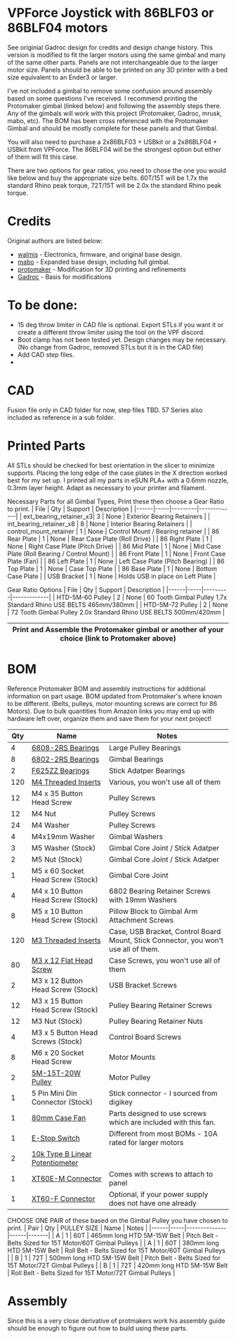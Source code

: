 # VPForce Joystick with 86BLF03 or 86BLF04 motors
See originial Gadroc design for credits and design change history. This version is modified to fit the larger motors using the same gimbal and many of the same other parts. Panels are not interchangeable due to the larger motor size. Panels should be able to be printed on any 3D printer with a bed size equivalent to an Ender3 or larger. 

I've not included a gimbal to remove some confusion around assembly based on some questions I've received. I recommend printing the Protomaker gimbal (linked below) and following the assembly steps there. Any of the gimbals will work with this project (Protomaker, Gadroc, mrusk, mabo, etc). The BOM has been cross referenced with the Protomaker Gimbal and should be mostly complete for these panels and that Gimbal. 

You will also need to purchase a 2x86BLF03 + USBkit or a 2x86BLF04 + USBkit from VPForce. The 86BLF04 will be the strongest option but either of them will fit this case. 

There are two options for gear ratios, you need to chose the one you would like below and buy the appropriate size belts. 60T/15T will be 1.7x the standard Rhino peak torque, 72T/15T will be 2.0x the standard Rhino peak torque. 


# Credits
Original authors are listed below:

* [walmis](https://github.com/walmis/FFB-Joystick-Base) - Electronics, firmware, and original base design.
* [mabo](https://github.com/mabo1972/bldc-ffb-joystick-base) - Expanded base design, including full gimbal.
* [protomaker](https://github.com/protomaker964/Rhino-FFB-Clone-3D_Printed) - Modification for 3D printing and refinements
* [Gadroc](https://github.com/Gadroc/vpforce-ffb-joystick) - Basis for modifications

# To be done:
* 15 deg throw limiter in CAD file is optional. Export STLs if you want it or create a different throw limiter using the tool on the VPF discord.
* Boot clamp has not been tested yet. Design changes may be necessary. (No change from Gadroc, removed STLs but it is in the CAD file)
* Add CAD step files.
* 

# CAD
Fusion file only in CAD folder for now, step files TBD. 57 Series also included as reference in a sub folder. 

# Printed Parts
All STLs should be checked for best orientation in the slicer to minimize supports. Placing the long edge of the case plates in the X direction worked best for my set up.  I printed all my parts in eSUN PLA+ with a 0.6mm nozzle, 0.3mm layer height. Adapt as necessary to your printer and filament.

Necessary Parts for all Gimbal Types, Print these then choose a Gear Ratio to print. 
| File | Qty | Support | Description |
|------|-----|---------|-------------|
| ext_bearing_retainer_x3| 3 | None | Exterior Bearing Retainers |
| int_bearing_retainer_x8 | 8 | None | Interior Bearing Retainers |
| control_mount_retainer | 1 | None | Control Mount / Bearing retainer |
| 86 Rear Plate | 1 | None | Rear Case Plate (Roll Drive) |
| 86 Right Plate | 1 | None | Right Case Plate (Pitch Drive) |
| 86 Mid Plate | 1 | None | Mid Case Plate (Roll Bearing / Control Mount) |
| 86 Front Plate | 1 | None | Front Case Plate (Fan) |
| 86 Left Plate | 1 | None | Left Case Plate (Pitch Bearing) |
| 86 Top Plate | 1 | None | Case Top Plate |
| 86 Base Plate | 1 | None | Bottom Case Plate |
| USB Bracket | 1 | None | Holds USB in place on Left Plate |

Gear Ratio Options
| File | Qty | Support | Description |
|------|-----|---------|-------------|
| HTD-5M-60 Pulley | 2 | None | 60 Tooth Gimbal Pulley 1.7x Standard Rhino USE BELTS 465mm/380mm |
| HTD-5M-72 Pulley | 2 | None | 72 Tooth Gimbal Pulley 2.0x Standard Rhino USE BELTS 500mm/420mm |

| Print and Assemble the Protomaker gimbal or another of your choice (link to Protomaker above) |
|-----------------------------------------------------------------------------------------------|


<!--Gadroc's Gimbal
| File | Qty | Support | Description |
|------|-----|---------|-------------|
| gimbal_arm_x2 | 2 | Build Plate Only | Gimbal Arms |
| gimbal_pillow_x4 | 4 | Build Plate Only | Gimbal Pillow Blocks |
| gimbal_core | 1 | Build Plate Only | Gimbal Core Joint |
| gimbal_stick | 1 | Build Plate Only | Gimbal Stick Connector |

TAG Gimbal - Experimental, bearing journals attach with M5 screws to minimize supports.
| File | Qty | Support | Description |
|------|-----|---------|-------------|
| OptiArmFramex2 | 2 | Build Plate Only | Gimbal Arms |
| GIMBAL_ARM_BEARING_PILLOWx4 | 4 | Build Plate Only | Gimbal Pillow Blocks |
| OptiCore Main | 1 | None | Gimbal Core Joint |
| Core Journal x2 | 2 | None | Gimbal Core Joint Bearing Journals |
| 2020GIMBAL_STICK_CONNECTOR_TAG | 1 | Build Plate Only/None | Gimbal Stick Connector for 2020 Extensions |
| Main Connector Journal x2 | 2 | None | Stick Connector Journals |
| 2020Extension_TM_WARTHOG | 1 | Build Plate Only/None | TM Warthog Threads for 2020 Extension |

Mabo Gimbal - This is the orignal gimbal I based the TAG gimbal off of, if you want to print a traditional gimbal that is a bit beefed up but less optimized choose this one. This has both the 2020 extension option and the one piece threaded TM grip attachment for the main stick as an option. Use above reference quantities to determine how much of each STL to print. 
-->
# BOM
Reference Protomaker BOM and assembly instructions for additional information on part usage. BOM updated from Protomaker's where known to be different. (Belts, pulleys, motor mounting screws are correct for 86 Motors). Due to bulk quantities from Amazon links you may end up with hardware left over, organize them and save them for your next project!


| Qty | Name | Notes |
|-----|------|-------|
|   4 | [6808-2RS Bearings](https://www.amazon.com/dp/B0CGM2PG3Z) | Large Pulley Bearings |
|   8 | [6802-2RS Bearings](https://www.amazon.com/dp/B0CGM2CHB8) | Gimbal Bearings |
|   2 | [F625ZZ Bearings](https://www.amazon.com/dp/B07Z3DXF14) | Stick Adatper Bearings |
| 120 | [M4 Threaded Inserts](https://a.co/d/13tdMM1) | Various, you won't use all of them |
|  12 | M4 x 35 Button Head Screw | Pulley Screws |
|  12 | M4 Nut | Pulley Screws |
|  24 | M4 Washer | Pulley Screws |
|   4 | M4x19mm Washer | Gimbal Washers |
|   3 | M5 Washer (Stock) | Gimbal Core Joint / Stick Adatper |
|   2 | M5 Nut (Stock) | Gimbal Core Joint / Stick Adatper |
|   1 | M5 x 60 Socket Head Screw (Stock) | Gimbal Core Joint |
|   4 | M4 x 10 Button Head Screw (Stock) | 6802 Bearing Retainer Screws with 19mm Washers |
|   8 | M5 x 10 Button Head Screw (Stock) | Pillow Block to Gimbal Arm Attachment Screws |
| 120 | [M3 Threaded Inserts](https://a.co/d/bVtzw0D) | Case, USB Bracket, Control Board Mount, Stick Connector, you won't use all of them. |
|  80 | [M3 x 12 Flat Head Screw](https://a.co/d/5OQshW6) | Case Screws, you won't use all of them |
|   2 | M3 x 12 Button Head Screw (Stock) | USB Bracket Screws |
|  12 | M3 x 15 Button Head Screw (Stock) | Pulley Bearing Retainer Screws |
|  12 | M3 Nut (Stock) | Pulley Bearing Retainer Nuts |
|   4 | M3 x 5 Button Head Screws (Stock) | Control Board Screws |
|   8 | M6 x 20 Socket Head Screw | Motor Mounts |
|   2 | [5M-15T-20W Pulley](https://a.co/d/b9yMcuO) | Motor Pulley |
|   1 | 5 Pin Mini Din Connector (Stock)| Stick connector - I sourced from digikey |
|   1 | [80mm Case Fan](https://a.co/d/6VjeeIf) | Parts designed to use screws which are included with this fan. |
|   1 | [E-Stop Switch](https://a.co/d/37DwknT) | Different from most BOMs - 10A rated for larger motors |
|   2 | [10k Type B Linear Potentiometer](https://a.co/d/jhRPIQb) |
|   1 | [XT60E-M Connector](https://a.co/d/5N06VCB) | Comes with screws to attach to panel |
|   1 | [XT60-F Connector](https://a.co/d/5WA5z3b) | Optional, if your power supply does not have one already |

CHOOSE ONE PAIR of these based on the Gimbal Pulley you have chosen to print. 
| Pair | Qty | PULLEY SIZE  | Name | Notes |
|------|-----|--------------|------|-------|
|   A  |   1 | 60T | 465mm long HTD 5M-15W Belt | Pitch Belt - Belts Sized for 15T Motor/60T Gimbal Pulleys |
|   A  |   1 | 60T | 380mm long HTD 5M-15W Belt | Roll Belt - Belts Sized for 15T Motor/60T Gimbal Pulleys  |
|   B  |   1 | 72T | 500mm long HTD 5M-15W Belt | Pitch Belt - Belts Sized for 15T Motor/72T Gimbal Pulleys |
|   B  |   1 | 72T | 420mm long HTD 5M-15W Belt | Roll Belt - Belts Sized for 15T Motor/72T Gimbal Pulleys  |

# Assembly
Since this is a very close derivative of protmakers work his assembly guide should be enough to figure out how to build using these parts.
